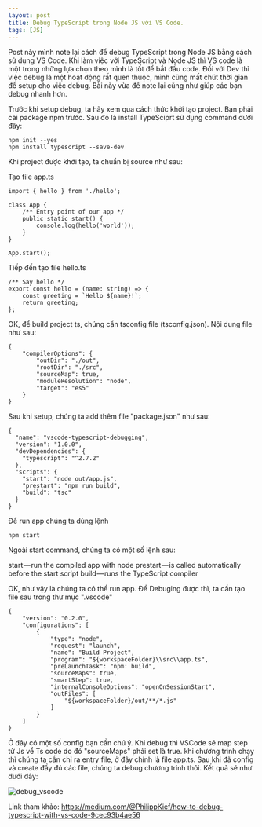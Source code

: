 ```yaml
---
layout: post
title: Debug TypeScript trong Node JS với VS Code.
tags: [JS]
---
```


Post này mình note lại cách để debug TypeScript trong Node JS bằng cách sử dụng VS Code. 
Khi làm việc với TypeScript và Node JS thì VS code là một trong những lựa chọn theo mình là tốt để bắt đầu code. Đối với Dev thì việc debug
là một hoạt động rất quen thuộc, mình cũng mất chút thời gian để setup cho việc debug. Bài này vừa để note lại cũng như giúp các bạn debug 
nhanh hơn.

Trước khi setup debug, ta hãy xem qua cách thức khởi tạo project. Bạn phải cài package npm trước. Sau đó là install TypeSciprt sử dụng 
command dưới đây:
~~~~
npm init --yes
npm install typescript --save-dev
~~~~

Khi project được khởi tạo, ta chuẩn bị source như sau:

Tạo file app.ts
~~~~
import { hello } from './hello';

class App {
    /** Entry point of our app */
    public static start() {
        console.log(hello('world'));
    }
}

App.start();
~~~~

Tiếp đến tạo file hello.ts

~~~~
/** Say hello */
export const hello = (name: string) => {
    const greeting = `Hello ${name}!`;
    return greeting;
};
~~~~

OK, để build project ts, chúng cần tsconfig file (tsconfig.json). Nội dung file như sau:

~~~~
{
    "compilerOptions": {
        "outDir": "./out",
        "rootDir": "./src",
        "sourceMap": true,
        "moduleResolution": "node",
        "target": "es5"
    }
}
~~~~

Sau khi setup, chúng ta add thêm file "package.json" như sau:

~~~~
{
  "name": "vscode-typescript-debugging",
  "version": "1.0.0",
  "devDependencies": {
    "typescript": "^2.7.2"
  },
  "scripts": {
    "start": "node out/app.js",
    "prestart": "npm run build",
    "build": "tsc"
  }
}
~~~~

Để run app chúng ta dùng lệnh 

~~~~
npm start
~~~~

Ngoài start command, chúng ta có một số lệnh sau:

start — run the compiled app with node
prestart — is called automatically before the start script
build — runs the TypeScript compiler

OK, như vậy là chúng ta có thể run app. Để Debuging được thì, ta cần tạo file sau trong thư mục ".vscode"
~~~~
{
    "version": "0.2.0",
    "configurations": [
        {
            "type": "node",
            "request": "launch",
            "name": "Build Project",
            "program": "${workspaceFolder}\\src\\app.ts",
            "preLaunchTask": "npm: build",
            "sourceMaps": true,
            "smartStep": true,
            "internalConsoleOptions": "openOnSessionStart",
            "outFiles": [
                "${workspaceFolder}/out/**/*.js"
            ]
        }
    ]
}
~~~~

Ở đây có một số config bạn cần chú ý. Khi debug thì VSCode sẽ map step từ Js về Ts code do đó "sourceMaps" phải set là true.
khi chương trình chạy thì chúng ta cần chỉ ra entry file, ở đây chính là file app.ts. Sau khi đã config và create đầy đủ các file, chúng ta debug chương trinh thôi. Kết quả sẽ như dưới đây:

![debug_vscode](https://cdn-images-1.medium.com/max/1200/1*EdWPc8vRp0MC-E5nWDYOWw.png "Debug_vscode")



Link tham khảo: https://medium.com/@PhilippKief/how-to-debug-typescript-with-vs-code-9cec93b4ae56
